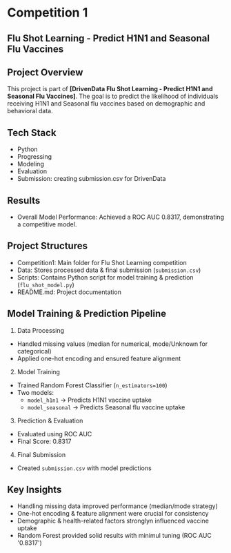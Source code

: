 # Competition 1
## Flu Shot Learning - Predict H1N1 and Seasonal Flu Vaccines

## Project Overview
This project is part of **[DrivenData Flu Shot Learning - Predict H1N1 and Seasonal Flu Vaccines]**.
The goal is to predict the likelihood of individuals receiving H1N1 and Seasonal flu vaccines based on demographic and behavioral data.

## Tech Stack
- Python
- Progressing
- Modeling
- Evaluation
- Submission: creating submission.csv for DrivenData

## Results
- Overall Model Performance: Achieved a ROC AUC 0.8317, demonstrating a competitive model.

## Project Structures
- Competition1: Main folder for Flu Shot Learning competition
- Data: Stores processed data & final submission (`submission.csv`)
- Scripts: Contains Python script for model training & prediction (`flu_shot_model.py`)
- README.md: Project documentation

## Model Training & Prediction Pipeline
1. Data Processing
- Handled missing values (median for numerical, mode/Unknown for categorical)
- Applied one-hot encoding and ensured feature alignment

2. Model Training
- Trained Random Forest Classifier (`n_estimators=100`)
- Two models:
  - `model_h1n1` → Predicts H1N1 vaccine uptake
  - `model_seasonal` → Predicts Seasonal flu vaccine uptake

3. Prediction & Evaluation
- Evaluated using ROC AUC
- Final Score: 0.8317

4. Final Submission
- Created `submission.csv` with model predictions

## Key Insights
- Handling missing data improved performance (median/mode strategy)
- One-hot encoding & feature alignment were crucial for consistency
- Demographic & health-related factors stronglyn influenced vaccine uptake
- Random Forest provided solid results with minimul tuning (ROC AUC '0.8317')









